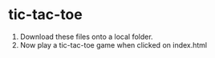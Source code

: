 # tic-tac-toe

1. Download these files onto a local folder.
2. Now play a tic-tac-toe game when clicked on index.html
